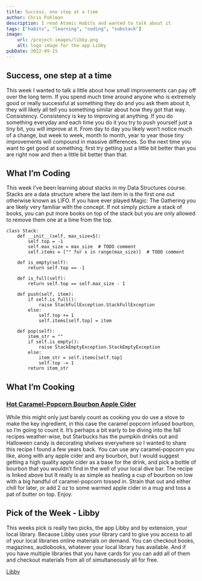```yaml
---
title: Success, one step at a time
author: Chris Pohlman
description: I read Atomic Habits and wanted to talk about it
tags: ["habits", "learning", "coding", "substack"]
image:
    url: /project-images/libby.png
    alt: logo image for the app Libby
pubDate: 2022-09-15
---
```


## Success, one step at a time

This week I wanted to talk a little about how small improvements can pay off
over the long term. If you spend much time around anyone who is extremely good
or really successful at something they do and you ask them about it, they will
likely all tell you something similar about how they got that way. Consistency.
Consistency is key to improving at anything. If you do something everyday and
each time you do it you try to push yourself just a tiny bit, you will improve
at it. From day to day you likely won’t notice much of a change, but week to
week, month to month, year to year those tiny improvements will compound in
massive differences. So the next time you want to get good at something, first
try getting just a little bit better than you are right now and then a little
bit better than that.

## What I’m Coding

This week I’ve been learning about stacks in my Data Structures course. Stacks
are a data structure where the last item in is the first one out otherwise known
as LIFO. If you have ever played Magic: The Gathering you are likely very
familiar with the concept. If not simply picture a stack of books, you can put
more books on top of the stack but you are only allowed to remove them one at a
time from the top.

    class Stack:
        def __init__(self, max_size=5):
            self.top = -1
            self.max_size = max_size  # TODO comment
            self.items = ["" for x in range(max_size)]  # TODO comment

        def is_empty(self):
            return self.top == -1

        def is_full(self):
            return self.top == self.max_size - 1

        def push(self, item):
            if self.is_full():
                raise StackFullException.StackFullException
            else:
                self.top += 1
                self.items[self.top] = item

        def pop(self):
            item_str = ""
            if self.is_empty():
                raise StackEmptyException.StackEmptyException
            else:
                item_str = self.items[self.top]
                self.top -= 1
            return item_str

## What I’m Cooking

### **[Hot Caramel-Popcorn Bourbon Apple Cider](https://www.seriouseats.com/hot-spiked-cider-bourbon-caramel-popcorn)**

While this might only just barely count as cooking you do use a stove to make
the key ingredient, in this case the caramel popcorn infused bourbon, so I’m
going to count it. It’s perhaps a bit early to be diving into the fall recipes
weather-wise, but Starbucks has the pumpkin drinks out and Halloween candy is
decorating shelves everywhere so I wanted to share this recipe I found a few
years back. You can use any caramel-popcorn you like, along with any apple cider
and any bourbon, but I would suggest getting a high quality apple cider as a
base for the drink, and pick a bottle of bourbon that you wouldn’t find in the
well of your local dive bar. The recipe is linked above but It really is as
simple as heating a cup of bourbon on low with a big handful of caramel-popcorn
tossed in. Strain that out and either chill for later, or add 2 oz to some
warmed apple cider in a mug and toss a pat of butter on top. Enjoy.

## Pick of the Week - Libby

This weeks pick is really two picks, the app Libby and by extension, your local
library. Because Libby uses your library card to give you access to all of your
local libraries online materials on demand. You can checkout books, magazines,
audiobooks, whatever your local library has available. And if you have multiple
libraries that you have cards for you can add all of them and checkout materials
from all of simultaneously all for free.

[Libby](https://www.overdrive.com/apps/libby)
